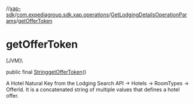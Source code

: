 //[xap-sdk](../../../index.md)/[com.expediagroup.sdk.xap.operations](../index.md)/[GetLodgingDetailsOperationParams](index.md)/[getOfferToken](get-offer-token.md)

# getOfferToken

[JVM]\

public final [String](https://docs.oracle.com/javase/8/docs/api/java/lang/String.html)[getOfferToken](get-offer-token.md)()

A Hotel Natural Key from the Lodging Search API -> Hotels -> RoomTypes -> OfferId. It is a concatenated string of multiple values that defines a hotel offer.
